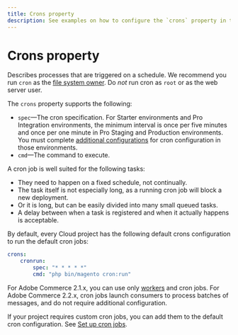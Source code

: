 ```yaml
---
title: Crons property
description: See examples on how to configure the `crons` property in the application configuration file.
---
```


# Crons property

Describes processes that are triggered on a schedule. We recommend you run `cron` as the [file system owner](https://devdocs.magento.com/cloud/before/before-workspace-file-sys-owner.html). Do _not_ run cron as `root` or as the web server user.

The `crons` property supports the following:

-  `spec`—The cron specification. For Starter environments and Pro Integration environments, the minimum interval is once per five minutes and once per one minute in Pro Staging and Production environments. You must complete [additional configurations](https://devdocs.magento.com/cloud/configure/setup-cron-jobs.html#add-cron) for cron configuration in those environments.
-  `cmd`—The command to execute.

A cron job is well suited for the following tasks:

-  They need to happen on a fixed schedule, not continually.
-  The task itself is not especially long, as a running cron job will block a new deployment.
-  Or it is long, but can be easily divided into many small queued tasks.
-  A delay between when a task is registered and when it actually happens is acceptable.

By default, every Cloud project has the following default crons configuration to run the default cron jobs:

```yaml
crons:
    cronrun:
        spec: "* * * * *"
        cmd: "php bin/magento cron:run"
```

For Adobe Commerce 2.1.x, you can use only [workers](workers.md) and cron jobs. For Adobe Commerce 2.2.x, cron jobs launch consumers to process batches of messages, and do not require additional configuration.

If your project requires custom cron jobs, you can add them to the default cron configuration. See [Set up cron jobs](https://devdocs.magento.com/cloud/configure/setup-cron-jobs.html).
